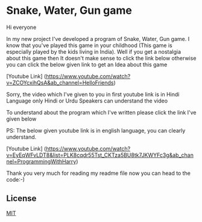 
# Snake, Water, Gun game

Hi everyone

In my new project I've developed a program of Snake, Water, Gun game. I know that you've played this game in your  childhood (This game is especially played by the kids living in India).
Well if you get a nostalgia about this game then It doesn't make sense to click the link below otherwise you can click the below given link to get an Idea about this game

[Youtube Link] (https://www.youtube.com/watch?v=ZCOYcxihQsA&ab_channel=HelloFriends)

Sorry, the video which I've given to you in first youtube link is in Hindi Language only Hindi or Urdu Speakers can understand the video

To understand about the program which I've written please click the link I've given below 

PS: The below given youtube link is in english language, you can clearly understand.

[Youtube Link] (https://www.youtube.com/watch?v=EyEqWFvLDT8&list=PLK8cqdr55Tst_CKTza5BU8tk7JKWYFc3g&ab_channel=ProgrammingWithHarry)

Thank you very much for reading my readme file now you can head to the code:-)
## License
[MIT](https://choosealicense.com/licenses/mit/)